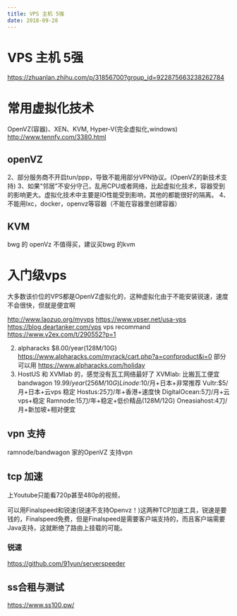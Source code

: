 ```yaml
---
title: VPS 主机 5强
date: 2018-09-28
---
```

# VPS 主机 5强
https://zhuanlan.zhihu.com/p/31856700?group_id=922875663238262784

# 常用虚拟化技术
OpenVZ(容器)、XEN、KVM, Hyper-V(完全虚拟化,windows)
http://www.tennfy.com/3380.html

## openVZ
2、部分服务商不开启tun/ppp，导致不能用部分VPN协议。(OpenVZ的新技术支持)
3、如果“邻居”不安分守己，乱用CPU或者网络，比起虚拟化技术，容器受到的影响更大。虚拟化技术中主要是IO性能受到影响，其他的都能很好的隔离。
4、不能用lxc，docker，openvz等容器（不能在容器里创建容器）

## KVM
bwg 的 openVz 不值得买，建议买bwg 的kvm


# 入门级vps
大多数该价位的VPS都是OpenVZ虚拟化的，这种虚拟化由于不能安装锐速，速度不会很快，但就是便宜啊

http://www.laozuo.org/myvps
https://www.vpser.net/usa-vps
https://blog.deartanker.com/vps
vps recommand
https://www.v2ex.com/t/290552?p=1

2. alpharacks $8.00/year(128M/10G) https://www.alpharacks.com/myrack/cart.php?a=confproduct&i=0 
部分可以用
https://www.alpharacks.com/holiday
3. HostUS 和 XVMlab 的，感觉没有瓦工网络最好了
XVMlab: 比搬瓦工便宜
bandwagon 19.99$/year(256M/10G)
Linode:$10/月+日本+非常推荐
Vultr:$5/月+日本+云vps 稳定
Hostus:25刀/年+香港+速度快
DigitalOcean:5刀/月+云vps+稳定
Ramnode:15刀/年+稳定+低价精品(128M/12G) 
Oneasiahost:4刀/月+新加坡+相对便宜

## vpn 支持
ramnode/bandwagon 家的OpenVZ 支持vpn

## tcp 加速
上Youtube只能看720p甚至480p的视频，

可以用Finalspeed和锐速(锐速不支持Openvz！)这两种TCP加速工具，锐速是要钱的，Finalspeed免费，但是Finalspeed是需要客户端支持的，而且客户端需要Java支持，这就断绝了路由上挂载的可能。

### 锐速
https://github.com/91yun/serverspeeder

## ss合租与测试
https://www.ss100.pw/